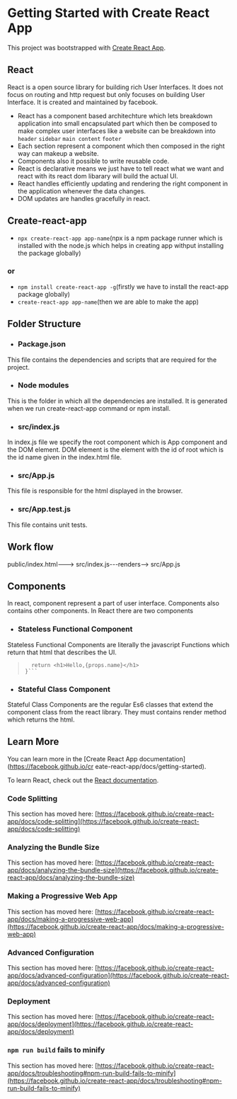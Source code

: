 # Getting Started with Create React App

This project was bootstrapped with [Create React App](https://github.com/facebook/create-react-app).

## React
 
React is a open source library for building rich User Interfaces. It does not focus on routing and http request but only focuses on building User Interface. It is created and maintained by facebook.

* React has a component based architechture which lets breakdown application into small encapsulated part which then be composed to make complex user interfaces like a website can be breakdown into
`header`
`sidebar`
`main content`
`footer`
* Each section represent a component which then composed in the right way can makeup a website.
* Components also it possible to write reusable code.
* React is declarative means we just have to tell react what we want and react with its react dom libarary will build the actual UI.
* React handles efficiently updating and rendering the right component in the application whenever the data changes.
* DOM updates are handles gracefully in react.

## Create-react-app

* `npx create-react-app app-name`(npx is a npm package runner which is installed with the node.js which helps in creating app withput installing the package globally)
### or
* `npm install create-react-app -g`(firstly we have to install the react-app package globally)
* `create-react-app app-name`(then we are able to make the app)

## Folder Structure


* ### Package.json

This file contains the dependencies and scripts that are required for the project.

* ### Node modules
This is the folder in which all the dependencies are installed. It is generated when we run create-react-app command or npm install. 

* ### src/index.js

In index.js file we specify the root component which is App component and the DOM element. DOM element is the element with the id of root which is the id name given in the index.html file.

* ### src/App.js

This file is responsible for the html displayed in the browser.

* ### src/App.test.js

This file contains unit tests.

## Work flow

public/index.html---> src/index.js---renders--> src/App.js

## Components

In react, component represent a part of user interface. Components also contains other components. 
In React there are two components

* ### Stateless Functional Component

Stateless Functional Components are literally the javascript Functions which return that html that describes the UI. 

>```function fun(props){
>   return <h1>Hello,{props.name}</h1>
>}```
* ### Stateful Class Component

Stateful Class Components are the regular Es6 classes that extend the component class from the react library. They must contains render method which returns the html.

## Learn More

You can learn more in the [Create React App documentation](https://facebook.github.io/cr eate-react-app/docs/getting-started).

To learn React, check out the [React documentation](https://reactjs.org/).

### Code Splitting

This section has moved here: [https://facebook.github.io/create-react-app/docs/code-splitting](https://facebook.github.io/create-react-app/docs/code-splitting)

### Analyzing the Bundle Size

This section has moved here: [https://facebook.github.io/create-react-app/docs/analyzing-the-bundle-size](https://facebook.github.io/create-react-app/docs/analyzing-the-bundle-size)

### Making a Progressive Web App

This section has moved here: [https://facebook.github.io/create-react-app/docs/making-a-progressive-web-app](https://facebook.github.io/create-react-app/docs/making-a-progressive-web-app)

### Advanced Configuration

This section has moved here: [https://facebook.github.io/create-react-app/docs/advanced-configuration](https://facebook.github.io/create-react-app/docs/advanced-configuration)

### Deployment

This section has moved here: [https://facebook.github.io/create-react-app/docs/deployment](https://facebook.github.io/create-react-app/docs/deployment)

### `npm run build` fails to minify

This section has moved here: [https://facebook.github.io/create-react-app/docs/troubleshooting#npm-run-build-fails-to-minify](https://facebook.github.io/create-react-app/docs/troubleshooting#npm-run-build-fails-to-minify)
